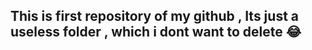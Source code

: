 <h2>This is  first repository of my github , Its just a useless folder , which i dont want to delete 😂</h2>
